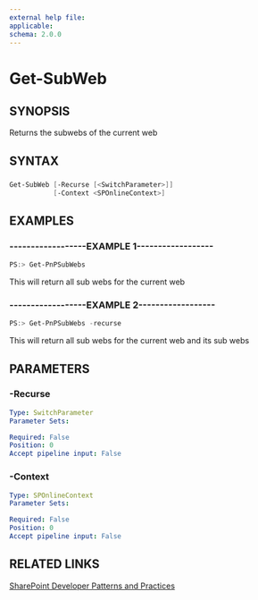 ```yaml
---
external help file:
applicable: 
schema: 2.0.0
---
```

# Get-SubWeb

## SYNOPSIS
Returns the subwebs of the current web

## SYNTAX 

### 
```powershell
Get-SubWeb [-Recurse [<SwitchParameter>]]
           [-Context <SPOnlineContext>]
```

## EXAMPLES

### ------------------EXAMPLE 1------------------
```powershell
PS:> Get-PnPSubWebs
```

This will return all sub webs for the current web

### ------------------EXAMPLE 2------------------
```powershell
PS:> Get-PnPSubWebs -recurse
```

This will return all sub webs for the current web and its sub webs

## PARAMETERS

### -Recurse


```yaml
Type: SwitchParameter
Parameter Sets: 

Required: False
Position: 0
Accept pipeline input: False
```

### -Context


```yaml
Type: SPOnlineContext
Parameter Sets: 

Required: False
Position: 0
Accept pipeline input: False
```

## RELATED LINKS

[SharePoint Developer Patterns and Practices](http://aka.ms/sppnp)